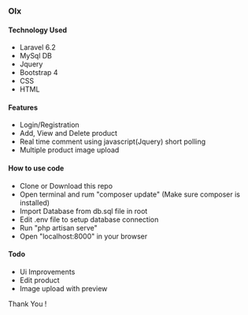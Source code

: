 <h3>Olx</h3>

<h4>Technology Used </h4>
<ul>
    <li>Laravel 6.2</li>
    <li>MySql DB</li>
    <li>Jquery</li>
    <li>Bootstrap 4</li>
    <li>CSS</li>
    <li>HTML</li>
</ul>

<h4>Features </h4>
<ul>
    <li>Login/Registration</li>
    <li>Add, View and Delete product</li>
    <li>Real time comment using javascript(Jquery) short polling</li>
    <li>Multiple product image upload</li>
</ul>


<h4>How to use code </h4>
<ul>
    <li>Clone or Download this repo</li>
    <li>Open terminal and rum "composer update" (Make sure composer is installed)</li>
    <li>Import Database from db.sql file in root</li>
    <li>Edit .env file to setup database connection</li>
    <li>Run "php artisan serve"</li>
    <li>Open "localhost:8000" in your browser</li>
</ul>

<h4>Todo </h4>
<ul>
    <li>Ui Improvements</li>
    <li>Edit product</li>
    <li>Image upload with preview</li>
</ul>

Thank You !
